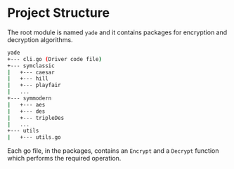 # Project Structure

The root module is named `yade` and it contains packages for encryption and decryption algorithms.

```bash
yade
+--- cli.go (Driver code file)
+--- symclassic
|   +--- caesar
|   +--- hill
|   +--- playfair
|   ...
+--- symmodern
|   +--- aes
|   +--- des
|   +--- tripleDes
|   ...
+--- utils
|   +--- utils.go
```

Each go file, in the packages, contains an `Encrypt` and a `Decrypt` function which performs the required operation.